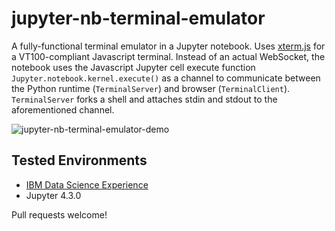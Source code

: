 # jupyter-nb-terminal-emulator

A fully-functional terminal emulator in a Jupyter notebook. Uses [xterm.js](https://xtermjs.org) for a VT100-compliant Javascript terminal. Instead of an actual WebSocket, the notebook uses the Javascript Jupyter cell execute function `Jupyter.notebook.kernel.execute()` as a channel to communicate between the Python runtime (`TerminalServer`) and browser (`TerminalClient`). `TerminalServer` forks a shell and attaches stdin and stdout to the aforementioned channel.

![jupyter-nb-terminal-emulator-demo](https://user-images.githubusercontent.com/1238730/32994956-04cb26da-cd3c-11e7-9f7c-527de15f654c.gif)

## Tested Environments
+ [IBM Data Science Experience](https://datascience.ibm.com)
+ Jupyter 4.3.0

Pull requests welcome!
